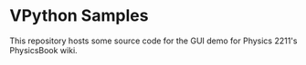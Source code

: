 # VPython Samples

This repository hosts some source code for the GUI demo for Physics 2211's PhysicsBook wiki.
